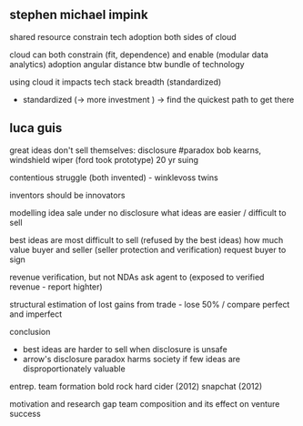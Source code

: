 ## stephen michael impink
shared resource constrain tech adoption
both sides of cloud

cloud can both constrain (fit, dependence) and enable (modular data analytics) adoption
angular distance btw bundle of technology 

using cloud it impacts tech stack breadth (standardized)
- standardized (-> more investment ) -> find the quickest path to get there 

## luca guis

great ideas don't sell themselves: disclosure #paradox
bob kearns, windshield wiper (ford took prototype) 20 yr suing

contentious struggle (both invented) - winklevoss twins

inventors should be innovators

modelling idea sale under no disclosure
what ideas are easier / difficult to sell

best ideas are most difficult to sell (refused by the best ideas)
how much value buyer and seller (seller protection and verification)
request buyer to sign

revenue verification, but not NDAs
ask agent to (exposed to verified revenue - report highter)

structural estimation of lost gains from trade -  lose 50% / compare perfect and imperfect 

conclusion
- best ideas are harder to sell when disclosure is unsafe
- arrow's disclosure paradox harms society if few ideas are disproportionately valuable


entrep. team formation
bold rock hard cider (2012)
snapchat (2012)

motivation and research gap
team composition and its effect on venture success

























